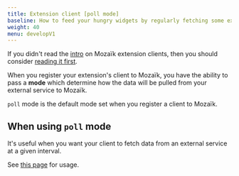 ```yaml
---
title: Extension client [poll mode]
baseline: How to feed your hungry widgets by regularly fetching some external API data
weight: 40
menu: developV1
---
```

If you didn't read the [intro](/develop/client.html) on Mozaïk extension clients, then you should consider [reading it first](/develop/client.html).

When you register your extension's client to Mozaïk, you have the ability to pass a **mode** which determine how the data will be pulled from your external service to Mozaïk.

`poll` mode is the default mode set when you register a client to Mozaïk.

## When using `poll` mode

It's useful when you want your client to fetch data from an external service at a given interval.

See [this page](/develop/client.html) for usage.
